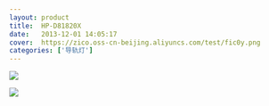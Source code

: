 ```yaml
---
layout: product
title:  HP-D81820X
date:   2013-12-01 14:05:17
cover:	https://zico.oss-cn-beijing.aliyuncs.com/test/fic0y.png
categories: ['导轨灯']
---
```


![](https://zico.oss-cn-beijing.aliyuncs.com/test/jace8.png)

![](https://zico.oss-cn-beijing.aliyuncs.com/test/xllnx.png)